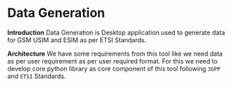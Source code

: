 # Data Generation 


**Introduction**
Data Generation is Desktop application used to generate data for GSM USIM and ESIM as per ETSI Standards.

**Architecture**
We have some requirements from this tool like we need data as per user requirement as per user required format. For this we need to develop core python library as core component of this tool following `3GPP` and `ETSI` Standards.
